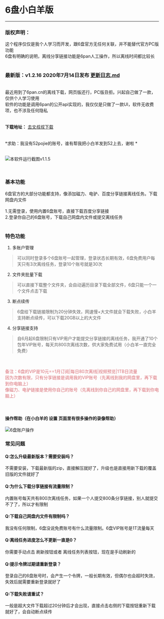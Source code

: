 # 6盘小白羊版
----

### 版权声明：
  
这个程序仅仅是我个人学习而开发，跟6盘官方无任何关联，并不能替代官方PC版功能<br/>
6盘有明确的说明，离线分享链接功能是6pan人工操作，所以离线时间都比较长<br/>
<br/>

### 最新版：v1.2.16 2020年7月14日发布  [更新日志.md](更新日志.md)
<br/>
最近用到了6pan.cn的离线下载，网页版还行，PC版丑拒。兴起自己做了一款，仅供个人学习使用<br/>
软件的功能是调用6pan的公开api实现的，我仅仅是只做了一款UI，软件无收费项，也不涉及任何隐私<br/><br/><br/>
<strong>下载地址：</strong>
<a href="https://ws28.cn/f/308wr944bc7" target="_blank">去文叔叔下载</a>
<br/><br/><br/>
*求助：我没有52pojie的账号，谁有帮我把小白羊发到52上去，谢啦 * <br/><br/>

![本软件运行截图v1.1.5](https://s1.ax1x.com/2020/07/07/UkNDeO.gif)

<br/>


### 基本功能

6盘官方的大部分功能都支持，像添加磁力、电驴、百度分享链接离线任务。下载网盘内文件<br/><br/>
1.无需登录，使用内置6盘账号，直接下载百度分享链接<br/>
2.登录你自己的6盘账号，下载自己网盘内文件或提交离线任务<br/><br/>

### 特色功能
  
1. 多账户管理
> 可以同时登录多个6盘账号一起管理，登录状态长期有效，6盘免费用户每天只有3次离线任务，登录10个账号就是30次
  
2. 文件夹批量下载
> 可以直接下载整个文件夹，会自动遍历目录下载全部文件，6盘只能一个一个文件点击下载
  
3. 断点续传
> 6盘给下载链接限制为20分钟失效，网速慢+大文件就会下载失败，小白羊支持断点续传，可以下载20GB以上的大文件
  
4. 分享链接支持
> 自6月起6盘限制只有VIP用户才能提交分享链接的离线任务，我开通了10个包年VIP账号，每天共800次离线次数，供大家免费试用（小白羊一直完全免费）


<br/><br/>
<span style="color:#d96b73">备注：6盘的VIP是10元==1月订阅|每日80次离线|视频预览|1TB日流量</span><br/>
<span style="color:#d96b73">      因为次数有限，只有分享链接是调用我的VIP账号（先离线到我的网盘里，再下载到你电脑上）<br/>像磁力、电驴链接是使用你自己的账号（先离线到你自己的网盘里，再下载到你电脑上）</span>
<br/><br/><br/>
#### 操作帮助（在小白羊的 设置  页面里有很多操作的录像帮助）

![6盘账户操作](https://s1.ax1x.com/2020/07/14/UN6S7F.png)

### 常见问题
#### Q:怎么升级最新版本？需要安装吗？
不需要安装，下载最新版的zip，直接解压就好了，升级也是直接用新下载的覆盖旧版的文件就好了

#### Q:为什么下载分享链接有流量限制？
内置账号每天共有800次离线任务，如果一个人提交800条分享链接，别人就提交不了了，所以才有限制

#### Q:下载自己网盘内文件有限制吗？
我没有任何限制，6盘没说免费账号有什么流量限制。6盘VIP账号是1T流量每天

#### Q:离线任务进度怎么不更新一直是0？
你需要手动点击 刷新按钮或者 离线任务列表按钮，现在是手动刷新的

#### Q:提示令牌过期请重新登录？
登录自己的6盘账号时，会产生一个令牌，一般长期有效，但偶尔也会超时失效，失效后就需要重新登录就好了

#### Q:下载失败请重试？
一般是超大文件下载超过20分钟后才会出现，直接点击右侧的下载按钮重新下载就好了，会自动断点续传



